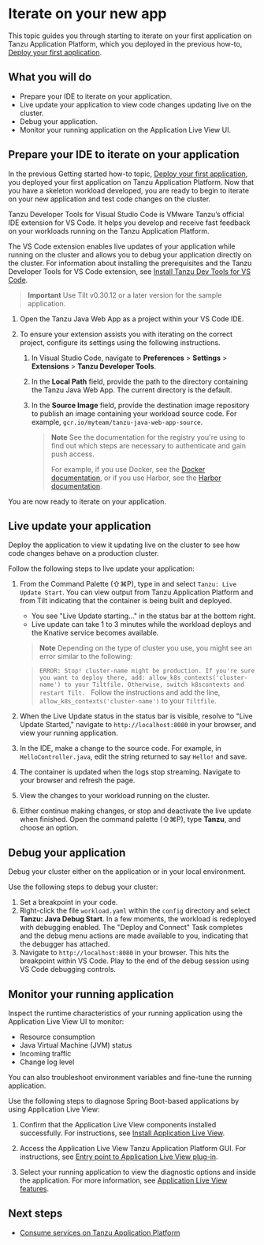 # Iterate on your new app

This topic guides you through starting to iterate on your first application on Tanzu Application Platform, which you deployed in the previous how-to, [Deploy your first application](deploy-first-app.md).

## <a id="you-will"></a>What you will do

- Prepare your IDE to iterate on your application.
- Live update your application to view code changes updating live on the cluster.
- Debug your application.
- Monitor your running application on the Application Live View UI.

## <a id="prepare-to-iterate"></a>Prepare your IDE to iterate on your application

In the previous Getting started how-to topic, [Deploy your first application](deploy-first-app.md), you deployed your first application on Tanzu Application Platform.
Now that you have a skeleton workload developed, you are ready to begin to iterate on your new application and test code changes on the cluster.

Tanzu Developer Tools for Visual Studio Code is VMware Tanzu’s official IDE extension for VS Code.
It helps you develop and receive fast feedback on your workloads running on the Tanzu Application Platform.

The VS Code extension enables live updates of your application while running on the cluster
and allows you to debug your application directly on the cluster.
For information about installing the prerequisites and the Tanzu Developer Tools for VS Code extension, see
[Install Tanzu Dev Tools for VS Code](../vscode-extension/install.md).

>**Important** Use Tilt v0.30.12 or a later version for the sample application.

1. Open the Tanzu Java Web App as a project within your VS Code IDE.

2. To ensure your extension assists you with iterating on the correct project, configure its settings using the following instructions.

   1. In Visual Studio Code, navigate to **Preferences** > **Settings** >
      **Extensions** > **Tanzu Developer Tools**.
      
   1. In the **Local Path** field, provide the path to the directory containing the Tanzu Java Web App.
      The current directory is the default.

   1. In the **Source Image** field, provide the destination image repository to publish an image containing
      your workload source code.
      For example, `gcr.io/myteam/tanzu-java-web-app-source`.

      > **Note** See the documentation for the registry you're using to find out which steps are
      > necessary to authenticate and gain push access.
      >
      > For example, if you use Docker, see the [Docker documentation](https://docs.docker.com/engine/reference/commandline/login/),
      > or if you use Harbor, see the [Harbor documentation](https://goharbor.io/docs/1.10/working-with-projects/working-with-images/pulling-pushing-images/).

You are now ready to iterate on your application.

## <a id="live-update-your-app"></a>Live update your application

Deploy the application to view it updating live on the cluster to see how code changes behave on a production cluster.

Follow the following steps to live update your application:

1. From the Command Palette (⇧⌘P), type in and select `Tanzu: Live Update Start`.
You can view output from Tanzu Application Platform and from Tilt indicating that the container is being built and deployed.
    - You see "Live Update starting..." in the status bar at the bottom right.
    - Live update can take 1 to 3 minutes while the workload deploys and the Knative service becomes available.

    >**Note** Depending on the type of cluster you use, you might see an error similar to the following:

    >`ERROR: Stop! cluster-name might be production.
    >If you're sure you want to deploy there, add:
    >allow_k8s_contexts('cluster-name')
    >to your Tiltfile. Otherwise, switch k8scontexts and restart Tilt.
      `
    >Follow the instructions and add the line, `allow_k8s_contexts('cluster-name')` to your `Tiltfile`.

2. When the Live Update status in the status bar is visible, resolve to "Live Update Started," navigate to `http://localhost:8080` in your browser, and view your running application.
3. In the IDE, make a change to the source code. For example, in `HelloController.java`, edit the string returned to say `Hello!` and save.
4. The container is updated when the logs stop streaming. Navigate to your browser and refresh the page.
5. View the changes to your workload running on the cluster.
6. Either continue making changes, or stop and deactivate the live update when finished. Open the command palette (⇧⌘P), type **Tanzu**, and choose an option.

## <a id="debug-your-app"></a>Debug your application

Debug your cluster either on the application or in your local environment.

Use the following steps to debug your cluster:

1. Set a breakpoint in your code.
2. Right-click the file `workload.yaml` within the `config` directory and select **Tanzu: Java Debug Start**. In a few moments, the workload is redeployed with debugging enabled. The "Deploy and Connect" Task completes and the debug menu actions are made available to you, indicating that the debugger has attached.
3. Navigate to `http://localhost:8080` in your browser. This hits the breakpoint within VS Code. Play to the end of the debug session using VS Code debugging controls.

## <a id="monitor-running-app"></a>Monitor your running application

Inspect the runtime characteristics of your running application using the Application Live View UI to monitor:

* Resource consumption
* Java Virtual Machine (JVM) status
* Incoming traffic
* Change log level

You can also troubleshoot environment variables and fine-tune the running application.

Use the following steps to diagnose Spring Boot-based applications by using Application Live View:

1. Confirm that the Application Live View components installed successfully. For instructions, see [Install Application Live View](../app-live-view/install.md#install-alv-connector).

1. Access the Application Live View Tanzu Application Platform GUI. For instructions, see [Entry point to Application Live View plug-in](../tap-gui/plugins/app-live-view.md#plug-in-entry-point).

1. Select your running application to view the diagnostic options and inside the application. For more information, see [Application Live View features](../tap-gui/plugins/app-live-view.md).

## Next steps

- [Consume services on Tanzu Application Platform](consume-services.md)
